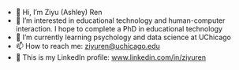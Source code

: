 - 👋 Hi, I’m Ziyu (Ashley) Ren
- 👀 I’m interested in educational technology and human-computer interaction. I hope to complete a PhD in educational technology
- 🌱 I’m currently learning psychology and data science at UChicago
- 📫 How to reach me: ziyuren@uchicago.edu
- 📲 This is my LinkedIn profile: www.linkedin.com/in/ziyuren

<!---
AshleyZR/AshleyZR is a ✨ special ✨ repository because its `README.md` (this file) appears on your GitHub profile.
You can click the Preview link to take a look at your changes.
--->
